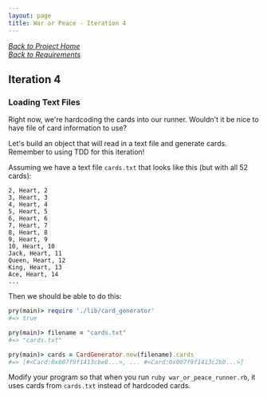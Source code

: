 ```yaml
---
layout: page
title: War or Peace - Iteration 4
---
```


_[Back to Project Home](./index)_  
_[Back to Requirements](./requirements)_

## Iteration 4

### Loading Text Files

Right now, we're hardcoding the cards into our runner. Wouldn't it be nice to have file of card information to use?

Let's build an object that will read in a text file and generate cards. Remember to using TDD for this iteration!

Assuming we have a text file `cards.txt` that looks like this (but with all 52 cards):

```
2, Heart, 2
3, Heart, 3
4, Heart, 4
5, Heart, 5
6, Heart, 6
7, Heart, 7
8, Heart, 8
9, Heart, 9
10, Heart, 10
Jack, Heart, 11
Queen, Heart, 12
King, Heart, 13
Ace, Heart, 14
...
```

Then we should be able to do this:

```ruby
pry(main)> require './lib/card_generator'
#=> true

pry(main)> filename = "cards.txt"
#=> "cards.txt"

pry(main)> cards = CardGenerator.new(filename).cards
#=> [#<Card:0x007f9f1413cbe8...>, ... #<Card:0x007f9f1413c2b0...>]
```

Modify your program so that when you run `ruby war_or_peace_runner.rb`, it uses cards from `cards.txt` instead of hardcoded cards.
